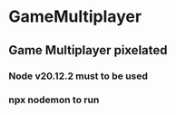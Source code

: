 # GameMultiplayer
## Game Multiplayer pixelated
### Node v20.12.2 must to be used
### npx nodemon to run
